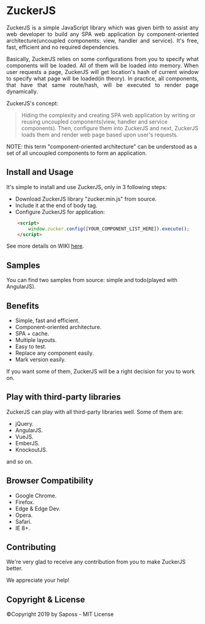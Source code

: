 # ZuckerJS

<p align="justify">
ZuckerJS is a simple JavaScript library which was given birth to assist any web developer to build any SPA web application by component-oriented architecture(uncoupled components: view, handler and service). It's free, fast, efficient and no required dependencies.
</p>

<p align="justify">
Basically, ZuckerJS relies on some configurations from you to specify what components will be loaded. All of them will be loaded into memory. When user requests a page, ZuckerJS will get location's hash of current window to specify what page will be loaded(in theory). In practice, all components, that have that same route/hash, will be executed to render page dynamically.

ZuckerJS's concept:
> Hiding the complexity and creating SPA web application by writing or reusing uncoupled components(view, handler and service components). Then, configure them into ZuckerJS and next, ZuckerJS loads them and render web page based upon user's requests.

NOTE: this term "component-oriented architecture" can be understood as a set of all uncoupled components to form an application.
</p>

## Install and Usage

It's simple to install and use ZuckerJS, only in 3 following steps:

- Download ZuckerJS library "zucker.min.js" from source.
- Include it at the end of body tag.
- Configure ZuckerJS for application:

``` html
    <script>
        window.zucker.config([YOUR_COMPONENT_LIST_HERE]).execute();
    </script>
```

See more details on WIKI [here](https://github.com/saposs-org/zuckerjs/wiki).

## Samples

You can find two samples from source: simple and todo(played with AngularJS).

## Benefits

- Simple, fast and efficient.
- Component-oriented architecture.
- SPA + cache.
- Multiple layouts.
- Easy to test.
- Replace any component easily.
- Mark version easily.

If you want some of them, ZuckerJS will be a right decision for you to work on.

## Play with third-party libraries

ZuckerJS can play with all third-party libraries well. Some of them are:

- jQuery.
- AngularJS.
- VueJS.
- EmberJS.
- KnockoutJS.

and so on.

## Browser Compatibility

- Google Chrome.
- Firefox.
- Edge & Edge Dev.
- Opera.
- Safari.
- IE 8+.

## Contributing

We're very glad to receive any contribution from you to make ZuckerJS better.

We appreciate your help!

## Copyright & License

&copy;Copyright 2019 by Saposs - MIT License
